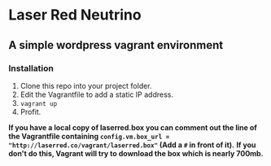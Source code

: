 # Laser Red Neutrino
## A simple wordpress vagrant environment

### Installation
1. Clone this repo into your project folder.
2. Edit the Vagrantfile to add a static IP address.
3. `vagrant up`
4. Profit.

**If you have a local copy of laserred.box you can comment out the line of the Vagrantfile containing `config.vm.box_url = "http://laserred.co/vagrant/laserred.box"` (Add a `#` in front of it).** 
**If you don't do this, Vagrant will try to download the box which is nearly 700mb.**